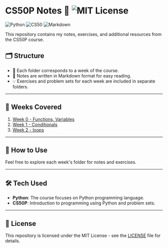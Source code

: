 # CS50P Notes 📘  ![MIT License](https://img.shields.io/badge/license-MIT-blue.svg)

![Python](https://img.shields.io/badge/-Python-blue?logo=python&logoColor=white&style=flat)
![CS50](https://img.shields.io/badge/-CS50-black?logo=cs50&logoColor=white&style=flat)
![Markdown](https://img.shields.io/badge/-Markdown-gray?logo=markdown&logoColor=white&style=flat)

This repository contains my notes, exercises, and additional resources from the CS50P course.

## 🗂 Structure
- 📁 Each folder corresponds to a week of the course.
- 📝 Notes are written in Markdown format for easy reading.
- 💡 Exercises and problem sets for each week are included in separate folders.

---

## 📅 Weeks Covered

1. [Week 0 - Functions, Variables](Week_0/Notes.md)  
2. [Week 1 - Conditionals](Week_1/Notes.md)
3. [Week 2 - loops](Week_2/Notes.md)

---

## 🚀 How to Use
Feel free to explore each week's folder for notes and exercises.

---
## 🛠️ Tech Used
- **Python**: The course focuses on Python programming language.
- **CS50P**: Introduction to programming using Python and problem sets.


---

## 📄 License
This repository is licensed under the MIT License - see the [LICENSE](LICENSE) file for details.
